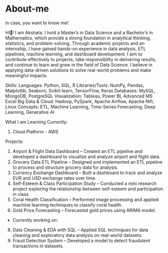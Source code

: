 # About-me
in case, you want to know me!

HI👋! I am Akshata.
I hold a Master’s in Data Science and a Bachelor’s in Mathematics, which provide a strong foundation in analytical thinking, statistics, and problem-solving. Through academic projects and an internship, I have gained hands-on experience in data analysis, ETL pipelines, machine learning, and dashboard development.
I aim to contribute effectively to projects, take responsibility in delivering results, and continue to learn and grow in the field of Data Science. I believe in applying data-driven solutions to solve real-world problems and make meaningful impacts.

Skills:
Languages: Python, SQL, R
Libraries/Tools: NumPy, Pandas, Matplotlib, Seaborn, Scikit-learn, TensorFlow, Keras
Databases: MySQL, MongoDB, PostgreSQL
Visualization: Tableau, Power BI, Advanced MS Excel
Big Data & Cloud: Hadoop, PySpark, Apache Airflow, Apache Nifi, Linux
Concepts: ETL, Machine Learning, Time-Series Forecasting, Deep Learning, Generative AI

What I am Learning Currently: 
1. Cloud Platform - AWS

Projects: 
1. Airport & Flight Data Dashboard – Created an ETL pipeline and developed a dashboard to visualize and analyze airport and flight data.
2. Grocery Data ETL Pipeline – Designed and implemented an ETL pipeline to process and structure grocery data for analysis.
3. Currency Exchange Dashboard  – Built a dashboard to track and analyze EUR and USD exchange rates over time.
4. Self-Esteem & Class Participation Study – Conducted a mini research project exploring the relationship between self-esteem and participation in class.
5. Coral Health Classification – Performed image processing and applied machine learning techniques to classify coral health.
6. Gold Price Forecasting – Forecasted gold prices using ARIMA model.

- Currently working on:
8. Data Cleaning & EDA with SQL – Applied SQL techniques for data cleaning and exploratory data analysis on real-world datasets.
9. Fraud Detection System – Developed a model to detect fraudulent transactions in datasets.
